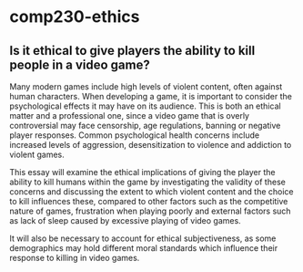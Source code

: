 # comp230-ethics

## Is it ethical to give players the ability to kill people in a video game? 

 

Many modern games include high levels of violent content, often against human characters. When developing a game, it is important to consider the psychological effects it may have on its audience. This is both an ethical matter and a professional one, since a video game that is overly controversial may face censorship, age regulations, banning or negative player responses. Common psychological health concerns include increased levels of aggression, desensitization to violence and addiction to violent games. 

This essay will examine the ethical implications of giving the player the ability to kill humans within the game by investigating the validity of these concerns and discussing the extent to which violent content and the choice to kill influences these, compared to other factors such as the competitive nature of games, frustration when playing poorly and external factors such as lack of sleep caused by excessive playing of video games. 

It will also be necessary to account for ethical subjectiveness, as some demographics may hold different moral standards which influence their response to killing in video games. 

